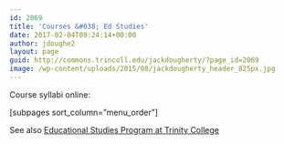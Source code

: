 ```yaml
---
id: 2069
title: 'Courses &#038; Ed Studies'
date: 2017-02-04T09:24:14+00:00
author: jdoughe2
layout: page
guid: http://commons.trincoll.edu/jackdougherty/?page_id=2069
image: /wp-content/uploads/2015/08/jackdougherty_header_825px.jpg
---
```

Course syllabi online:
  
[subpages sort\_column=&#8221;menu\_order&#8221;]

See also [Educational Studies Program at Trinity College](http://www.trincoll.edu/Academics/MajorsAndMinors/educational/Pages/default.aspx)